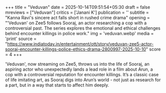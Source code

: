 +++
title = "Veduvan"
date = 2025-10-14T09:51:54+05:30
draft = false
mreviews = ["Veduvan"]
critics = ['Janani K']
publication = ''
subtitle = "Kanna Ravi's sincere act falls short in rushed crime drama"
opening = "'Veduvan' on Zee5 follows Sooraj, an actor researching a cop with a controversial past. The series explores the emotional and ethical challenges behind encounter killings in police work."
img = 'veduvan.webp'
media = 'print'
source = "https://www.indiatoday.in/entertainment/ott/story/veduvan-zee5-actor-sooraj-encounter-killings-police-ethics-drama-2800997-2025-10-10"
score = 4
+++

'Veduvan', now streaming on Zee5, throws us into the life of Sooraj, an aspiring actor who unexpectedly lands a lead role in a film about Arun, a cop with a controversial reputation for encounter killings. It’s a classic case of life imitating art, as Sooraj digs into Arun’s world - not just as research for a part, but in a way that starts to affect him deeply.
